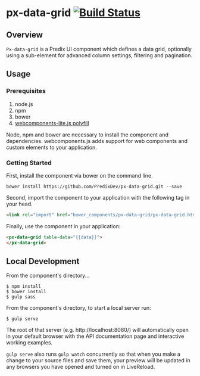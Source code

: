 # px-data-grid [![Build Status](https://travis-ci.org/vaadin/px-data-grid.svg?branch=master)](https://travis-ci.org/vaadin/px-data-grid)

## Overview

`Px-data-grid` is a Predix UI component which defines a data grid, optionally using a sub-element for advanced column settings, filtering and pagination.

## Usage

### Prerequisites

1. node.js
2. npm
3. bower
4. [webcomponents-lite.js polyfill](https://github.com/webcomponents/webcomponentsjs)

Node, npm and bower are necessary to install the component and dependencies. webcomponents.js adds support for web components and custom elements to your application.

### Getting Started

First, install the component via bower on the command line.

```
bower install https://github.com/PredixDev/px-data-grid.git --save
```

Second, import the component to your application with the following tag in your head.

```html
<link rel="import" href="bower_components/px-data-grid/px-data-grid.html">
```

Finally, use the component in your application:

```html
<px-data-grid table-data="{{data}}">
</px-data-grid>
```

## Local Development

From the component's directory...

```
$ npm install
$ bower install
$ gulp sass
```

From the component's directory, to start a local server run:

```
$ gulp serve
```

The root of that server (e.g. http://localhost:8080/) will automatically open in your default browser with the API documentation page and interactive working examples.

`gulp serve` also runs `gulp watch` concurrently so that when you make a change to your source files and save them, your preview will be updated in any browsers you have opened and turned on in LiveReload.
